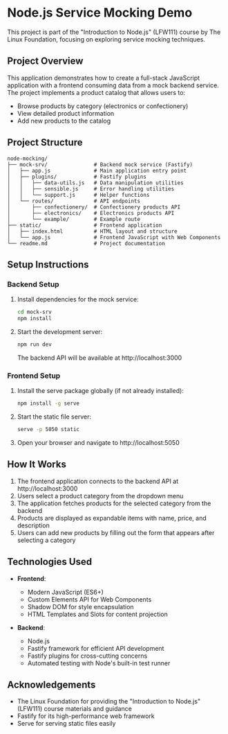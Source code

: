 # Node.js Service Mocking Demo

This project is part of the "Introduction to Node.js" (LFW111) course by The Linux Foundation, focusing on exploring service mocking techniques.

## Project Overview

This application demonstrates how to create a full-stack JavaScript application with a frontend consuming data from a mock backend service. The project implements a product catalog that allows users to:

- Browse products by category (electronics or confectionery)
- View detailed product information
- Add new products to the catalog

## Project Structure

```
node-mocking/
├── mock-srv/               # Backend mock service (Fastify)
│   ├── app.js              # Main application entry point
│   ├── plugins/            # Fastify plugins
│   │   ├── data-utils.js   # Data manipulation utilities
│   │   ├── sensible.js     # Error handling utilities
│   │   └── support.js      # Helper functions
│   └── routes/             # API endpoints
│       ├── confectionery/  # Confectionery products API
│       ├── electronics/    # Electronics products API
│       └── example/        # Example route
├── static/                 # Frontend application
│   ├── index.html          # HTML layout and structure
│   └── app.js              # Frontend JavaScript with Web Components
└── readme.md               # Project documentation
```

## Setup Instructions

### Backend Setup

1. Install dependencies for the mock service:
   ```bash
   cd mock-srv
   npm install
   ```

2. Start the development server:
   ```bash
   npm run dev
   ```

   The backend API will be available at http://localhost:3000

### Frontend Setup

1. Install the serve package globally (if not already installed):
   ```bash
   npm install -g serve
   ```

2. Start the static file server:
   ```bash
   serve -p 5050 static
   ```

3. Open your browser and navigate to http://localhost:5050

## How It Works

1. The frontend application connects to the backend API at http://localhost:3000
2. Users select a product category from the dropdown menu
3. The application fetches products for the selected category from the backend
4. Products are displayed as expandable items with name, price, and description
5. Users can add new products by filling out the form that appears after selecting a category

## Technologies Used

- **Frontend**:
  - Modern JavaScript (ES6+)
  - Custom Elements API for Web Components
  - Shadow DOM for style encapsulation
  - HTML Templates and Slots for content projection

- **Backend**:
  - Node.js
  - Fastify framework for efficient API development
  - Fastify plugins for cross-cutting concerns
  - Automated testing with Node's built-in test runner

## Acknowledgements

- The Linux Foundation for providing the "Introduction to Node.js" (LFW111) course materials and guidance
- Fastify for its high-performance web framework
- Serve for serving static files easily